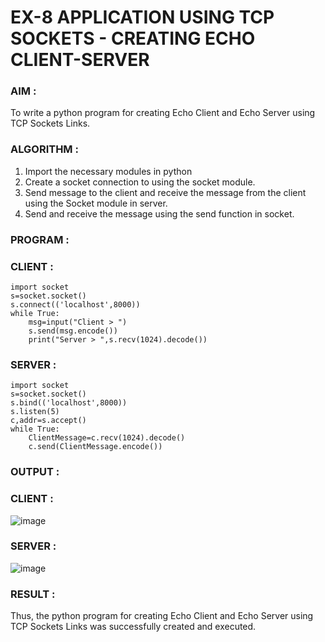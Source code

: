 # EX-8 APPLICATION USING TCP SOCKETS - CREATING ECHO CLIENT-SERVER

### AIM :

To write a python program for creating Echo Client and Echo Server using TCP Sockets Links.

### ALGORITHM :

1. Import the necessary modules in python
2. Create a socket connection to using the socket module.
3. Send message to the client and receive the message from the client using the Socket module in server.
4. Send and receive the message using the send function in socket.

### PROGRAM :

### CLIENT :
```
import socket
s=socket.socket()
s.connect(('localhost',8000))
while True:
    msg=input("Client > ")
    s.send(msg.encode())
    print("Server > ",s.recv(1024).decode())
```
### SERVER :
```
import socket
s=socket.socket()
s.bind(('localhost',8000))
s.listen(5)
c,addr=s.accept()
while True:
    ClientMessage=c.recv(1024).decode()
    c.send(ClientMessage.encode())
```

### OUTPUT :

### CLIENT :

![image](https://github.com/Anandanaruvi/EX-8/assets/120443233/6b7e065a-195d-4406-9239-5486ce67436d)

### SERVER :

![image](https://github.com/Anandanaruvi/EX-8/assets/120443233/e4e57593-645e-440a-b3c5-d98d0b485831)

### RESULT :

Thus, the python program for creating Echo Client and Echo Server using TCP Sockets Links was successfully created and executed.
